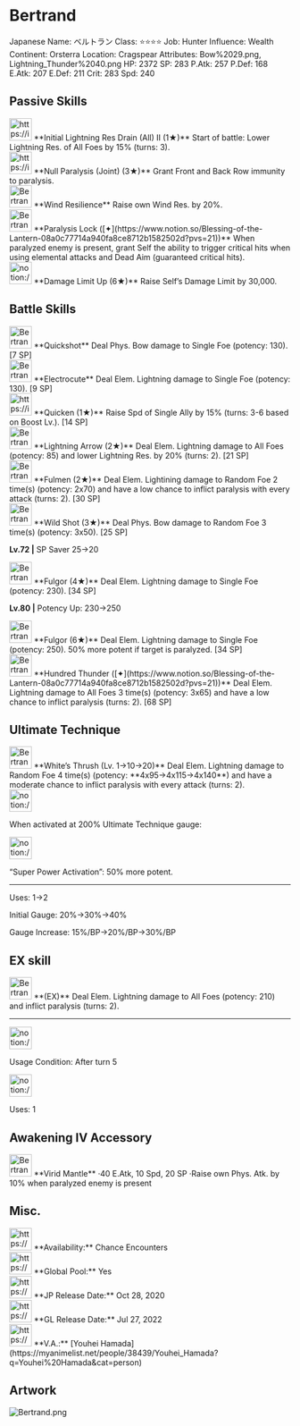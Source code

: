 # Bertrand

Japanese Name: ベルトラン
Class: ⭐️⭐️⭐️⭐️
Job: Hunter
Influence: Wealth
Continent: Orsterra
Location: Cragspear
Attributes: Bow%2029.png, Lightning_Thunder%2040.png
HP: 2372
SP: 283
P.Atk: 257
P.Def: 168
E.Atk: 207
E.Def: 211
Crit: 283
Spd: 240

## Passive Skills

<aside>
<img src="https://img.game8.jp/6930242/de422fe0dae7d9844a4906788390f6ef.png/show" alt="https://img.game8.jp/6930242/de422fe0dae7d9844a4906788390f6ef.png/show" width="40px" /> **Initial Lightning Res Drain (All) II (1★)**
Start of battle: Lower Lightning Res. of All Foes by 15% (turns: 3).

</aside>

<aside>
<img src="https://img.game8.jp/7656161/61dab46af57246507492399f1915e591.png/show" alt="https://img.game8.jp/7656161/61dab46af57246507492399f1915e591.png/show" width="40px" /> **Null Paralysis (Joint) (3★)**
Grant Front and Back Row immunity to paralysis.

</aside>

<aside>
<img src="Bertrand%205189a8e9de49428398c33f046d41a1ef/Wind_Resilience.png" alt="Bertrand%205189a8e9de49428398c33f046d41a1ef/Wind_Resilience.png" width="40px" /> **Wind Resilience**
Raise own Wind Res. by 20%.

</aside>

<aside>
<img src="Bertrand%205189a8e9de49428398c33f046d41a1ef/Critical_Elemental_Damage.png" alt="Bertrand%205189a8e9de49428398c33f046d41a1ef/Critical_Elemental_Damage.png" width="40px" /> **Paralysis Lock ([✦](https://www.notion.so/Blessing-of-the-Lantern-08a0c77714a940fa8ce8712b1582502d?pvs=21))**
When paralyzed enemy is present, grant Self the ability to trigger critical hits when using elemental attacks and Dead Aim (guaranteed critical hits).

</aside>

<aside>
<img src="notion://custom_emoji/2482af5e-3bb7-4af8-a110-df4150e44521/17debbc6-5396-80a6-933a-007af3a7f551" alt="notion://custom_emoji/2482af5e-3bb7-4af8-a110-df4150e44521/17debbc6-5396-80a6-933a-007af3a7f551" width="40px" /> **Damage Limit Up (6★)**
Raise Self’s Damage Limit by 30,000.

</aside>

## Battle Skills

<aside>
<img src="Bertrand%205189a8e9de49428398c33f046d41a1ef/Bow.png" alt="Bertrand%205189a8e9de49428398c33f046d41a1ef/Bow.png" width="40px" /> **Quickshot**
Deal Phys. Bow damage to Single Foe (potency: 130). [7 SP]

</aside>

<aside>
<img src="Bertrand%205189a8e9de49428398c33f046d41a1ef/Lightning_Thunder.png" alt="Bertrand%205189a8e9de49428398c33f046d41a1ef/Lightning_Thunder.png" width="40px" /> **Electrocute**
Deal Elem. Lightning damage to Single Foe (potency: 130). [9 SP]

</aside>

<aside>
<img src="https://img.game8.jp/6909195/fb1af3b553f4112d4403e0f7452fd2a2.png/show" alt="https://img.game8.jp/6909195/fb1af3b553f4112d4403e0f7452fd2a2.png/show" width="40px" /> **Quicken (1★)**
Raise Spd of Single Ally by 15% (turns: 3-6 based on Boost Lv.). [14 SP]

</aside>

<aside>
<img src="Bertrand%205189a8e9de49428398c33f046d41a1ef/Lightning_Thunder%201.png" alt="Bertrand%205189a8e9de49428398c33f046d41a1ef/Lightning_Thunder%201.png" width="40px" /> **Lightning Arrow (2★)**
Deal Elem. Lightning damage to All Foes (potency: 85) and lower Lightning Res. by 20% (turns: 2). [21 SP]

</aside>

<aside>
<img src="Bertrand%205189a8e9de49428398c33f046d41a1ef/Lightning_Thunder%202.png" alt="Bertrand%205189a8e9de49428398c33f046d41a1ef/Lightning_Thunder%202.png" width="40px" /> **Fulmen (2★)**
Deal Elem. Lightining damage to Random Foe 2 time(s) (potency: 2x70) and have a low chance to inflict paralysis with every attack (turns: 2). [30 SP]

</aside>

<aside>
<img src="Bertrand%205189a8e9de49428398c33f046d41a1ef/Bow%201.png" alt="Bertrand%205189a8e9de49428398c33f046d41a1ef/Bow%201.png" width="40px" /> **Wild Shot (3★)**
Deal Phys. Bow damage to Random Foe 3 time(s) (potency: 3x50). [25 SP]

**Lv.72 |** SP Saver 25→20

</aside>

<aside>
<img src="Bertrand%205189a8e9de49428398c33f046d41a1ef/Lightning_Thunder%203.png" alt="Bertrand%205189a8e9de49428398c33f046d41a1ef/Lightning_Thunder%203.png" width="40px" /> **Fulgor (4★)**
Deal Elem. Lightning damage to Single Foe (potency: 230). [34 SP]

**Lv.80 |** Potency Up: 230→250

<aside>
<img src="Bertrand%205189a8e9de49428398c33f046d41a1ef/Lightning_Thunder%203.png" alt="Bertrand%205189a8e9de49428398c33f046d41a1ef/Lightning_Thunder%203.png" width="40px" /> **Fulgor (6★)**
Deal Elem. Lightning damage to Single Foe (potency: 250). 50% more potent if target is paralyzed. [34 SP]

</aside>

</aside>

<aside>
<img src="Bertrand%205189a8e9de49428398c33f046d41a1ef/Lightning_Thunder%202.png" alt="Bertrand%205189a8e9de49428398c33f046d41a1ef/Lightning_Thunder%202.png" width="40px" /> **Hundred Thunder ([✦](https://www.notion.so/Blessing-of-the-Lantern-08a0c77714a940fa8ce8712b1582502d?pvs=21))**
Deal Elem. Lightning damage to All Foes 3 time(s) (potency: 3x65) and have a low chance to inflict paralysis (turns: 2). [68 SP]

</aside>

## Ultimate Technique

<aside>
<img src="Bertrand%205189a8e9de49428398c33f046d41a1ef/Lightning_Thunder%204.png" alt="Bertrand%205189a8e9de49428398c33f046d41a1ef/Lightning_Thunder%204.png" width="40px" /> **White’s Thrush (Lv. 1→10→20)**
Deal Elem. Lightning damage to Random Foe 4 time(s) (potency: **4x95→4x115→4x140**) and have a moderate chance to inflict paralysis with every attack (turns: 2).

<aside>
<img src="notion://custom_emoji/2482af5e-3bb7-4af8-a110-df4150e44521/137ebbc6-5396-80a2-a199-007a067e9993" alt="notion://custom_emoji/2482af5e-3bb7-4af8-a110-df4150e44521/137ebbc6-5396-80a2-a199-007a067e9993" width="40px" />

When activated at 200% Ultimate Technique gauge:

<aside>
<img src="notion://custom_emoji/2482af5e-3bb7-4af8-a110-df4150e44521/193ebbc6-5396-8035-8eea-007a52e85f9d" alt="notion://custom_emoji/2482af5e-3bb7-4af8-a110-df4150e44521/193ebbc6-5396-8035-8eea-007a52e85f9d" width="40px" />

“Super Power Activation”: 50% more potent.

</aside>

</aside>

---

Uses:
1→2

Initial Gauge:
20%→30%→40%

Gauge Increase:
15%/BP→20%/BP→30%/BP

</aside>

## EX skill

<aside>
<img src="Bertrand%205189a8e9de49428398c33f046d41a1ef/Lightning_Thunder%205.png" alt="Bertrand%205189a8e9de49428398c33f046d41a1ef/Lightning_Thunder%205.png" width="40px" /> **(EX)**
Deal Elem. Lightning damage to All Foes (potency: 210) and inflict paralysis (turns: 2).

---

<aside>
<img src="notion://custom_emoji/2482af5e-3bb7-4af8-a110-df4150e44521/137ebbc6-5396-802c-b9bc-007a54884b6f" alt="notion://custom_emoji/2482af5e-3bb7-4af8-a110-df4150e44521/137ebbc6-5396-802c-b9bc-007a54884b6f" width="40px" />

Usage Condition: After turn 5

</aside>

<aside>
<img src="notion://custom_emoji/2482af5e-3bb7-4af8-a110-df4150e44521/137ebbc6-5396-80ba-9f36-007a936447ac" alt="notion://custom_emoji/2482af5e-3bb7-4af8-a110-df4150e44521/137ebbc6-5396-80ba-9f36-007a936447ac" width="40px" />

Uses: 1

</aside>

</aside>

## Awakening IV Accessory

<aside>
<img src="Bertrand%205189a8e9de49428398c33f046d41a1ef/Awakening_IV.png" alt="Bertrand%205189a8e9de49428398c33f046d41a1ef/Awakening_IV.png" width="40px" /> **Virid Mantle**
·40 E.Atk, 10 Spd, 20 SP
·Raise own Phys. Atk. by 10% when paralyzed enemy is present

</aside>

## Misc.

<aside>
<img src="https://www.notion.so/icons/gift_gray.svg" alt="https://www.notion.so/icons/gift_gray.svg" width="40px" /> **Availability:** Chance Encounters

</aside>

<aside>
<img src="https://www.notion.so/icons/globe_gray.svg" alt="https://www.notion.so/icons/globe_gray.svg" width="40px" /> **Global Pool:** Yes

</aside>

<aside>
<img src="https://www.notion.so/icons/calendar_red.svg" alt="https://www.notion.so/icons/calendar_red.svg" width="40px" /> **JP Release Date:**
Oct 28, 2020

</aside>

<aside>
<img src="https://www.notion.so/icons/calendar_blue.svg" alt="https://www.notion.so/icons/calendar_blue.svg" width="40px" /> **GL Release Date:**
Jul 27, 2022

</aside>

<aside>
<img src="https://www.notion.so/icons/microphone_gray.svg" alt="https://www.notion.so/icons/microphone_gray.svg" width="40px" /> **V.A.:** [Youhei Hamada](https://myanimelist.net/people/38439/Youhei_Hamada?q=Youhei%20Hamada&cat=person)

</aside>

## Artwork

![Bertrand.png](Bertrand%205189a8e9de49428398c33f046d41a1ef/Bertrand.png)